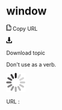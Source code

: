 # window

![Copy URL](media/window/Copy.png)
Copy URL

![Download](media/window/Download.png)

Download topic

Don't use as a verb.

![In progress](media/window/activity-large.gif)

URL :
